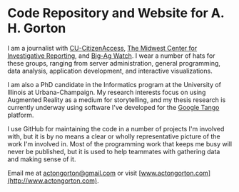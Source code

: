 # Code Repository and Website for A. H. Gorton

I am a journalist with [CU-CitizenAccess](http://cu-citizenaccess.org), 
[The Midwest Center for Investigative Reporting](http://investigatemidwest.org), and [Big-Ag Watch](big-agwatch.org).
I wear a number of hats for these groups, ranging from server administration, general programming, data analysis, application development, and interactive visualizations.

I am also a PhD candidate in the Informatics program at the University of Illinois at Urbana-Champaign. 
My research interests focus on using Augmented Reality as a medium for storytelling, and my thesis research is currently underway using software I've developed for the [Google Tango](https://get.google.com/tango/) platform.

I use GitHub for maintaining the code in a number of projects I'm involved with, but it is by no means a clear or wholly representative picture of the work I'm involved in.
Most of the programming work that keeps me busy will never be published, but it is used to help teammates with gathering data and making sense of it.

Email me at [actongorton@gmail.com](mailto://actongorton@gmail.com) or visit [www.actongorton.com](http://www.actongorton.com).